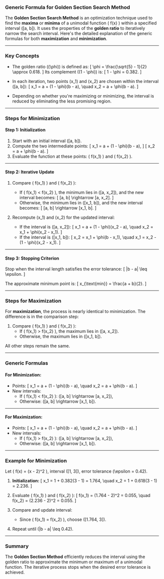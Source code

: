 ### **Generic Formula for Golden Section Search Method**
The **Golden Section Search Method** is an optimization technique used to find the **maxima** or **minima** of a unimodal function \( f(x) \) within a specified interval \([a, b]\). It uses the properties of the **golden ratio** to iteratively narrow the search interval. Here's the detailed explanation of the generic formulas for both **maximization** and **minimization**.

---

### **Key Concepts**
- The golden ratio (\(\phi\)) is defined as:
  \[
  \phi = \frac{\sqrt{5} - 1}{2} \approx 0.618.
  \]
  Its complement (\(1 - \phi\)) is:
  \[
  1 - \phi = 0.382.
  \]
  
- In each iteration, two points \(x_1\) and \(x_2\) are chosen within the interval \([a, b]\):
  \[
  x_1 = a + (1 - \phi)(b - a), \quad x_2 = a + \phi(b - a).
  \]

- Depending on whether you're maximizing or minimizing, the interval is reduced by eliminating the less promising region.

---

### **Steps for Minimization**

#### Step 1: **Initialization**
1. Start with an initial interval \([a, b]\).
2. Compute the two intermediate points:
   \[
   x_1 = a + (1 - \phi)(b - a),
   \]
   \[
   x_2 = a + \phi(b - a).
   \]
3. Evaluate the function at these points: \( f(x_1) \) and \( f(x_2) \).

---

#### Step 2: **Iterative Update**
1. Compare \( f(x_1) \) and \( f(x_2) \):
   - If \( f(x_1) < f(x_2) \), the minimum lies in \([a, x_2]\), and the new interval becomes:
     \[
     [a, b] \rightarrow [a, x_2].
     \]
   - Otherwise, the minimum lies in \([x_1, b]\), and the new interval becomes:
     \[
     [a, b] \rightarrow [x_1, b].
     \]

2. Recompute \(x_1\) and \(x_2\) for the updated interval:
   - If the interval is \([a, x_2]\):
     \[
     x_1 = a + (1 - \phi)(x_2 - a), \quad x_2 = x_1 + \phi(x_2 - x_1).
     \]
   - If the interval is \([x_1, b]\):
     \[
     x_2 = x_1 + \phi(b - x_1), \quad x_1 = x_2 - (1 - \phi)(x_2 - x_1).
     \]

---

#### Step 3: **Stopping Criterion**
Stop when the interval length satisfies the error tolerance:
\[
|b - a| \leq \epsilon.
\]

The approximate minimum point is:
\[
x_{\text{min}} = \frac{a + b}{2}.
\]

---

### **Steps for Maximization**
For **maximization**, the process is nearly identical to minimization. The difference is in the comparison step:

1. Compare \( f(x_1) \) and \( f(x_2) \):
   - If \( f(x_1) > f(x_2) \), the maximum lies in \([a, x_2]\).
   - Otherwise, the maximum lies in \([x_1, b]\).

All other steps remain the same.

---

### **Generic Formulas**
#### **For Minimization:**
- Points:
  \[
  x_1 = a + (1 - \phi)(b - a), \quad x_2 = a + \phi(b - a).
  \]
- New intervals:
  - If \( f(x_1) < f(x_2) \): \([a, b] \rightarrow [a, x_2]\),
  - Otherwise: \([a, b] \rightarrow [x_1, b]\).

---

#### **For Maximization:**
- Points:
  \[
  x_1 = a + (1 - \phi)(b - a), \quad x_2 = a + \phi(b - a).
  \]
- New intervals:
  - If \( f(x_1) > f(x_2) \): \([a, b] \rightarrow [a, x_2]\),
  - Otherwise: \([a, b] \rightarrow [x_1, b]\).

---

### **Example for Minimization**

Let \( f(x) = (x - 2)^2 \), interval \([1, 3]\), error tolerance \(\epsilon = 0.42\).

1. **Initialization:**
   \[
   x_1 = 1 + 0.382(3 - 1) = 1.764, \quad x_2 = 1 + 0.618(3 - 1) = 2.236.
   \]

2. Evaluate \( f(x_1) \) and \( f(x_2) \):
   \[
   f(x_1) = (1.764 - 2)^2 = 0.055, \quad f(x_2) = (2.236 - 2)^2 = 0.055.
   \]

3. Compare and update interval:
   - Since \( f(x_1) = f(x_2) \), choose \([1.764, 3]\).

4. Repeat until \(|b - a| \leq 0.42\).

---

### Summary
The **Golden Section Method** efficiently reduces the interval using the golden ratio to approximate the minimum or maximum of a unimodal function. The iterative process stops when the desired error tolerance is achieved.